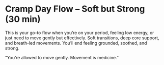 # Cramp Day Flow – Soft but Strong (30 min)

This is your go-to flow when you’re on your period, feeling low energy, or just need to move gently but effectively. Soft transitions, deep core support, and breath-led movements. You’ll end feeling grounded, soothed, and strong.

“You’re allowed to move gently. Movement is medicine.”
